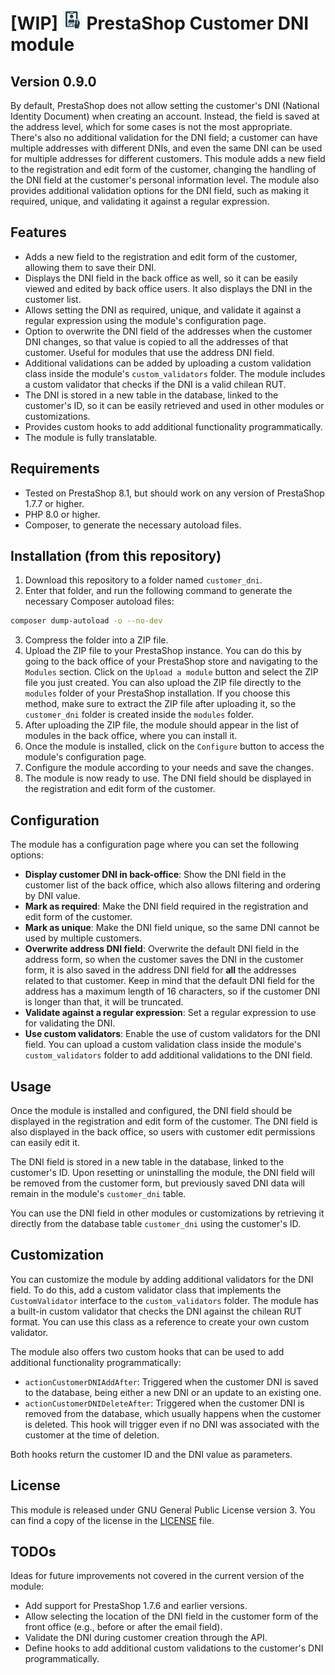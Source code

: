 # [WIP] <img src="logo.png" width="32" height="32" alt="Module logo"> PrestaShop Customer DNI module

## Version 0.9.0

By default, PrestaShop does not allow setting the customer's DNI (National Identity Document) when creating an account.
Instead, the field is saved at the address level, which for some cases is not the most appropriate. There's also no additional validation for the DNI field;
a customer can have multiple addresses with different DNIs, and even the same DNI can be used for multiple addresses for different customers.
This module adds a new field to the registration and edit form of the customer, changing the handling of the DNI field at the customer's personal information level.
The module also provides additional validation options for the DNI field, such as making it required, unique, and validating it against a regular expression.

## Features

- Adds a new field to the registration and edit form of the customer, allowing them to save their DNI.
- Displays the DNI field in the back office as well, so it can be easily viewed and edited by back office users. It also displays the DNI in the customer list.
- Allows setting the DNI as required, unique, and validate it against a regular expression using the module's configuration page.
- Option to overwrite the DNI field of the addresses when the customer DNI changes, so that value is copied to all the addresses of that customer. Useful for modules that use the address DNI field.
- Additional validations can be added by uploading a custom validation class inside the module's `custom_validators` folder. The module includes a custom validator that checks if the DNI is a valid
  chilean RUT.
- The DNI is stored in a new table in the database, linked to the customer's ID, so it can be easily retrieved and used in other modules or customizations.
- Provides custom hooks to add additional functionality programmatically.
- The module is fully translatable.

## Requirements

- Tested on PrestaShop 8.1, but should work on any version of PrestaShop 1.7.7 or higher.
- PHP 8.0 or higher.
- Composer, to generate the necessary autoload files.

## Installation (from this repository)

1. Download this repository to a folder named `customer_dni`.
2. Enter that folder, and run the following command to generate the necessary Composer autoload files:

```bash
composer dump-autoload -o --no-dev
```

3. Compress the folder into a ZIP file.
4. Upload the ZIP file to your PrestaShop instance. You can do this by going to the back office of your PrestaShop store and navigating to the `Modules` section.
   Click on the `Upload a module` button and select the ZIP file you just created. You can also upload the ZIP file directly to the `modules` folder of your PrestaShop installation.
   If you choose this method, make sure to extract the ZIP file after uploading it, so the `customer_dni` folder is created inside the `modules` folder.
5. After uploading the ZIP file, the module should appear in the list of modules in the back office, where you can install it.
6. Once the module is installed, click on the `Configure` button to access the module's configuration page.
7. Configure the module according to your needs and save the changes.
8. The module is now ready to use. The DNI field should be displayed in the registration and edit form of the customer.

## Configuration

The module has a configuration page where you can set the following options:

- **Display customer DNI in back-office**: Show the DNI field in the customer list of the back office, which also allows filtering and ordering by DNI value.
- **Mark as required**: Make the DNI field required in the registration and edit form of the customer.
- **Mark as unique**: Make the DNI field unique, so the same DNI cannot be used by multiple customers.
- **Overwrite address DNI field**: Overwrite the default DNI field in the address form, so when the customer saves the DNI in the customer form,
  it is also saved in the address DNI field for **all** the addresses related to that customer.
  Keep in mind that the default DNI field for the address has a maximum length of 16 characters, so if the customer DNI is longer than that, it will be truncated.
- **Validate against a regular expression**: Set a regular expression to use for validating the DNI.
- **Use custom validators**: Enable the use of custom validators for the DNI field.
  You can upload a custom validation class inside the module's `custom_validators` folder to add additional validations to the DNI field.

## Usage

Once the module is installed and configured, the DNI field should be displayed in the registration and edit form of the customer. The DNI field is also displayed in the back office, so users with
customer edit permissions can easily edit it.

The DNI field is stored in a new table in the database, linked to the customer's ID.
Upon resetting or uninstalling the module, the DNI field will be removed from the customer form, but previously saved DNI data will remain in the module's `customer_dni` table.

You can use the DNI field in other modules or customizations by retrieving it directly from the database table `customer_dni` using the customer's ID.

## Customization

You can customize the module by adding additional validators for the DNI field.
To do this, add a custom validator class that implements the `CustomValidator` interface to the `custom_validators` folder.
The module has a built-in custom validator that checks the DNI against the chilean RUT format.
You can use this class as a reference to create your own custom validator.

The module also offers two custom hooks that can be used to add additional functionality programmatically:

- `actionCustomerDNIAddAfter`: Triggered when the customer DNI is saved to the database, being either a new DNI or an update to an existing one.
- `actionCustomerDNIDeleteAfter`: Triggered when the customer DNI is removed from the database, which usually happens when the customer is deleted.
  This hook will trigger even if no DNI was associated with the customer at the time of deletion.

Both hooks return the customer ID and the DNI value as parameters.

## License

This module is released under GNU General Public License version 3. You can find a copy of the license in the [LICENSE](LICENSE) file.

## TODOs

Ideas for future improvements not covered in the current version of the module:

- Add support for PrestaShop 1.7.6 and earlier versions.
- Allow selecting the location of the DNI field in the customer form of the front office (e.g., before or after the email field).
- Validate the DNI during customer creation through the API.
- Define hooks to add additional custom validations to the customer's DNI programmatically.